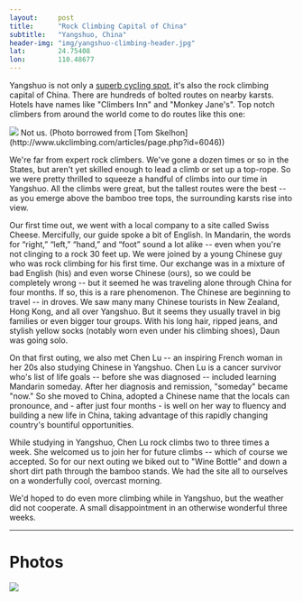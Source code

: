 ```yaml
---
layout: 	post
title:  	"Rock Climbing Capital of China"
subtitle:   "Yangshuo, China"
header-img: "img/yangshuo-climbing-header.jpg"
lat: 		24.75408
lon: 		110.48677
---
```


Yangshuo is not only a [superb cycling spot](/steffen-adventures/2015/07/12/yangshuo-cycling/), it's also the rock climbing capital of China.  There are hundreds of bolted routes on nearby karsts. Hotels have names like "Climbers Inn" and "Monkey Jane's". Top notch climbers from around the world come to do routes like this one:

<img src="{{ site.baseurl }}/img/yangshuo-climbing-not-us.jpg">
<span class="caption text-muted">Not us. (Photo borrowed from [Tom Skelhon](http://www.ukclimbing.com/articles/page.php?id=6046))</span>

We're far from expert rock climbers. We've gone a dozen times or so in the States, but aren't yet skilled enough to lead a climb or set up a top-rope.  So we were pretty thrilled to squeeze a handful of climbs into our time in Yangshuo. All the climbs were great, but the tallest routes were the best -- as you emerge above the bamboo tree tops, the surrounding karsts rise into view.

Our first time out, we went with a local company to a site called Swiss Cheese. Mercifully, our guide spoke a bit of English. In Mandarin, the words for “right,” “left,” “hand,” and “foot” sound a lot alike -- even when you're not clinging to a rock 30 feet up. We were joined by a young Chinese guy who was rock climbing for his first time. Our exchange was in a mixture of bad English (his) and even worse Chinese (ours), so we could be completely wrong -- but it seemed he was traveling alone through China for four months. If so, this is a rare phenomenon. The Chinese are beginning to travel -- in droves. We saw many many Chinese tourists in New Zealand, Hong Kong, and all over Yangshuo. But it seems they usually travel in big families or even bigger tour groups. With his long hair, ripped jeans, and stylish yellow socks (notably worn even under his climbing shoes), Daun was going solo.

On that first outing, we also met Chen Lu -- an inspiring French woman in her 20s also studying Chinese in Yangshuo. Chen Lu is a cancer survivor who's list of life goals -- before she was diagnosed -- included learning Mandarin someday.  After her diagnosis and remission, "someday" became "now." So she moved to China, adopted a Chinese name that the locals can pronounce, and - after just four months - is well on her way to fluency and building a new life in China, taking advantage of this rapidly changing country's bountiful opportunities. 

While studying in Yangshuo, Chen Lu rock climbs two to three times a week. She welcomed us to join her for future climbs -- which of course we accepted. So for our next outing we biked out to "Wine Bottle" and down a short dirt path through the bamboo stands. We had the site all to ourselves on a wonderfully cool, overcast morning.

We'd hoped to do even more climbing while in Yangshuo, but the weather did not cooperate. A small disappointment in an otherwise wonderful three weeks.

---

# Photos

<img src="{{ site.baseurl }}/img/yangshuo-climbing-collage.jpg">
